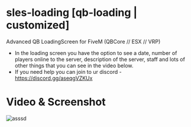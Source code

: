 # sles-loading [qb-loading | customized]
Advanced QB LoadingScreen for FiveM (QBCore // ESX // VRP)

- In the loading screen you have the option to see a date, number of players online to the server, description of the server, staff and lots of other things that you can see in the video below.
- If you need help you can join to ur discord - https://discord.gg/aseqgVZKUx



# Video & Screenshot

![asssd](https://github.com/SLESGT/sles-loading/assets/151367115/5d604e1c-1dc7-4714-8613-e2970cfa7c23)
